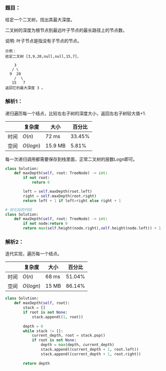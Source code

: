 ### 题目：
给定一个二叉树，找出其最大深度。

二叉树的深度为根节点到最远叶子节点的最长路径上的节点数。

说明: 叶子节点是指没有子节点的节点。

```
示例：
给定二叉树 [3,9,20,null,null,15,7]，

    3
   / \
  9  20
    /  \
   15   7
返回它的最大深度 3 。
```

### 解析1：
递归遍历每一个结点，比较左右子树的深度大小，返回左右子树较大值+1.

|  |复杂度|大小|百分比|
|--|--|--|--|
|时间|$O(n)$|72 ms|33.45%|
|空间|$O(logn)$|15.9 MB|5.81%|

每一次递归调用都需要保存到栈里面，正常二叉树的层数Logn即可。

```python
class Solution:
    def maxDepth(self, root: TreeNode) -> int:
        if not root:
            return 0

        left = self.maxDepth(root.left) 
        right = self.maxDepth(root.right)
        return left + 1 if left>right else right + 1

# 优化后的代码
class Solution:
    def maxDepth(self, root: TreeNode) -> int:
        if not node:return 0
        return max(self.height(node.right),self.height(node.left)) + 1
```

### 解析2：
迭代实现，遍历每一个结点。

|  |复杂度|大小|百分比|
|--|--|--|--|
|时间|$O(n)$|68 ms|51.04%|
|空间|$O(logn)$|15 MB|86.14%|

```python
class Solution:
    def maxDepth(self, root):
        stack = []
        if root is not None:
            stack.append((1, root))
        
        depth = 0
        while stack != []:
            current_depth, root = stack.pop()
            if root is not None:
                depth = max(depth, current_depth)
                stack.append((current_depth + 1, root.left))
                stack.append((current_depth + 1, root.right))
        
        return depth
```
